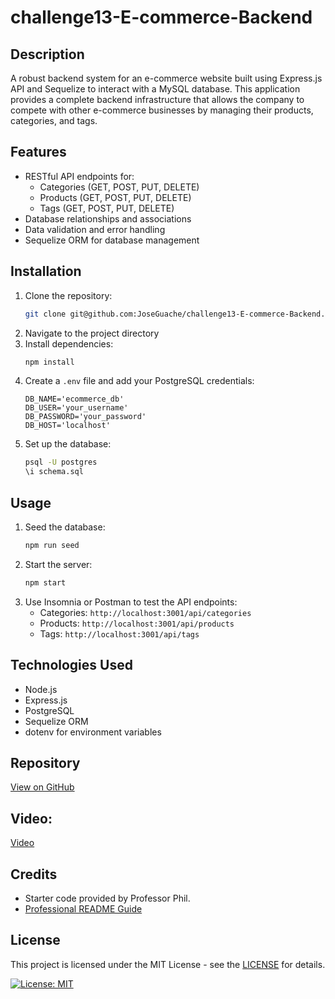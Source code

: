 # challenge13-E-commerce-Backend

## Description

A robust backend system for an e-commerce website built using Express.js API and Sequelize to interact with a MySQL database. This application provides a complete backend infrastructure that allows the company to compete with other e-commerce businesses by managing their products, categories, and tags.

## Features

- RESTful API endpoints for:
  - Categories (GET, POST, PUT, DELETE)
  - Products (GET, POST, PUT, DELETE)
  - Tags (GET, POST, PUT, DELETE)
- Database relationships and associations
- Data validation and error handling
- Sequelize ORM for database management

## Installation

1. Clone the repository:
   ```bash
   git clone git@github.com:JoseGuache/challenge13-E-commerce-Backend.git
   ```
2. Navigate to the project directory
3. Install dependencies:
   ```bash
   npm install
   ```
4. Create a `.env` file and add your PostgreSQL credentials:
   ```
   DB_NAME='ecommerce_db'
   DB_USER='your_username'
   DB_PASSWORD='your_password'
   DB_HOST='localhost'
   ```
5. Set up the database:
   ```bash
   psql -U postgres
   \i schema.sql
   ```

## Usage

1. Seed the database:
   ```bash
   npm run seed
   ```
2. Start the server:
   ```bash
   npm start
   ```
3. Use Insomnia or Postman to test the API endpoints:
   - Categories: `http://localhost:3001/api/categories`
   - Products: `http://localhost:3001/api/products`
   - Tags: `http://localhost:3001/api/tags`

## Technologies Used

- Node.js
- Express.js
- PostgreSQL
- Sequelize ORM
- dotenv for environment variables

## Repository

[View on GitHub](https://github.com/JoseGuache/challenge13-E-commerce-Backend)

## **Video:**

[Video](https://drive.google.com/file/d/18RWn-2xdC2psaRSm_hR254GSvs9v7FYc/view?usp=sharing)

## Credits

- Starter code provided by Professor Phil.
- [Professional README Guide](https://coding-boot-camp.github.io/full-stack/github/professional-readme-guide)

## License

This project is licensed under the MIT License - see the [LICENSE](https://opensource.org/licenses/MIT) for details.

[![License: MIT](https://img.shields.io/badge/License-MIT-yellow.svg)](https://opensource.org/licenses/MIT)